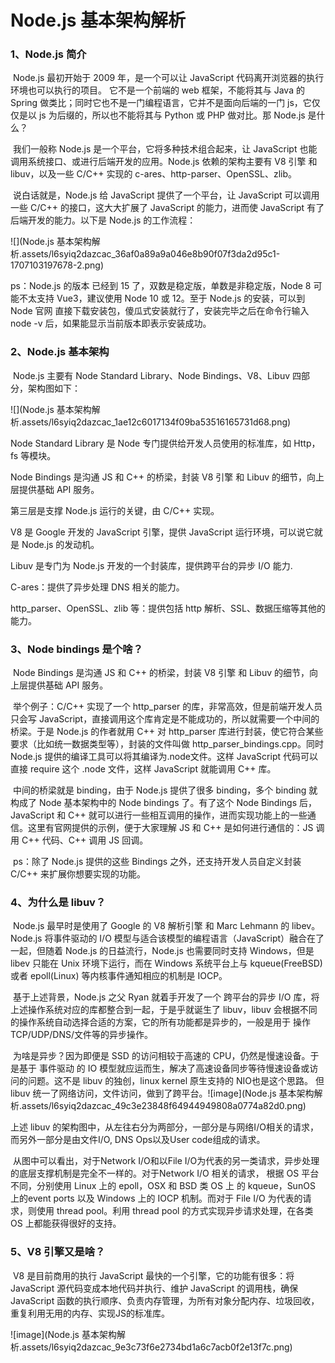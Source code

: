 # Node.js 基本架构解析



### 1、Node.js 简介

​     Node.js 最初开始于 2009 年，是一个可以让 JavaScript 代码离开浏览器的执行环境也可以执行的项目。 它不是一个前端的 web 框架，不能将其与 Java 的 Spring 做类比；同时它也不是一门编程语言，它并不是面向后端的一门 js，它仅仅是以 js 为后缀的，所以也不能将其与 Python 或 PHP 做对比。那 Node.js 是什么？



​     我们一般称 Node.js 是一个平台，它将多种技术组合起来，让 JavaScript 也能调用系统接口、或进行后端开发的应用。Node.js 依赖的架构主要有 V8 引擎 和 libuv，以及一些 C/C++ 实现的 c-ares、http-parser、OpenSSL、zlib。



​     说白话就是，Node.js 给 JavaScript 提供了一个平台，让 JavaScript 可以调用一些 C/C++ 的接口，这大大扩展了 JavaScript 的能力，进而使 JavaScript 有了后端开发的能力。以下是 Node.js 的工作流程：

![](Node.js 基本架构解析.assets/l6syiq2dazcac_36af0a89a9a046e8b90f07f3da2d95c1-1707103197678-2.png)

  ps：Node.js 的版本 已经到 15 了，双数是稳定版，单数是非稳定版，Node 8 可能不太支持 Vue3，建议使用 Node 10 或 12。至于 Node.js 的安装，可以到 Node 官网 直接下载安装包，傻瓜式安装就行了，安装完毕之后在命令行输入 node -v 后，如果能显示当前版本即表示安装成功。



### 2、Node.js 基本架构

​     Node.js 主要有 Node Standard Library、Node Bindings、V8、Libuv 四部分，架构图如下：

![](Node.js 基本架构解析.assets/l6syiq2dazcac_1ae12c6017134f09ba53516165731d68.png)

Node Standard Library 是 Node 专门提供给开发人员使用的标准库，如 Http，fs 等模块。



Node Bindings 是沟通 JS 和 C++ 的桥梁，封装 V8 引擎 和 Libuv 的细节，向上层提供基础 API 服务。



第三层是支撑 Node.js 运行的关键，由 C/C++ 实现。



V8 是 Google 开发的 JavaScript 引擎，提供 JavaScript 运行环境，可以说它就是 Node.js 的发动机。



Libuv 是专门为 Node.js 开发的一个封装库，提供跨平台的异步 I/O 能力.



C-ares：提供了异步处理 DNS 相关的能力。



http_parser、OpenSSL、zlib 等：提供包括 http 解析、SSL、数据压缩等其他的能力。





### 3、Node bindings 是个啥？

​     Node Bindings 是沟通 JS 和 C++ 的桥梁，封装 V8 引擎 和 Libuv 的细节，向上层提供基础 API 服务。



​     举个例子：C/C++ 实现了一个 http_parser 的库，非常高效，但是前端开发人员只会写 JavaScript，直接调用这个库肯定是不能成功的，所以就需要一个中间的桥梁。于是 Node.js 的作者就用 C++ 对 http_parser 库进行封装，使它符合某些要求（比如统一数据类型等），封装的文件叫做 http_parser_bindings.cpp。同时 Node.js 提供的编译工具可以将其编译为.node文件。这样 JavaScript 代码可以直接 require 这个 .node 文件，这样 JavaScript 就能调用 C++ 库。



​     中间的桥梁就是 binding，由于 Node.js 提供了很多 binding，多个 binding 就构成了 Node 基本架构中的 Node bindings 了。有了这个 Node Bindings 后，JavaScript 和 C++ 就可以进行一些相互调用的操作，进而实现功能上的一些通信。这里有官网提供的示例，便于大家理解 JS 和 C++ 是如何进行通信的：JS 调用 C++ 代码、C++ 调用 JS 回调。



​     ps：除了 Node.js 提供的这些 Bindings 之外，还支持开发人员自定义封装 C/C++ 来扩展你想要实现的功能。





### 4、为什么是 libuv？

​     Node.js 最早时是使用了 Google 的 V8 解析引擎 和 Marc Lehmann 的 libev。Node.js 将事件驱动的 I/O 模型与适合该模型的编程语言（JavaScript）融合在了一起，但随着 Node.js 的日益流行，Node.js 也需要同时支持 Windows，但是 libev 只能在 Unix 环境下运行，而在 Windows 系统平台上与 kqueue(FreeBSD) 或者 epoll(Linux) 等内核事件通知相应的机制是 IOCP。



​     基于上述背景，Node.js 之父 Ryan 就着手开发了一个 跨平台的异步 I/O 库，将上述操作系统对应的库都整合到一起，于是乎就诞生了 libuv，libuv 会根据不同的操作系统自动选择合适的方案，它的所有功能都是异步的，一般是用于 操作TCP/UDP/DNS/文件等的异步操作。



​     为啥是异步？因为即便是 SSD 的访问相较于高速的 CPU，仍然是慢速设备。于是基于 事件驱动 的 IO 模型就应运而生，解决了高速设备同步等待慢速设备或访问的问题。这不是 libuv 的独创，linux kernel 原生支持的 NIO也是这个思路。 但 libuv 统一了网络访问，文件访问，做到了跨平台。![image](Node.js 基本架构解析.assets/l6syiq2dazcac_49c3e23848f64944949808a0774a82d0.png)





上述 libuv 的架构图中，从左往右分为两部分，一部分是与网络I/O相关的请求，而另外一部分是由文件I/O, DNS Ops以及User code组成的请求。



​     从图中可以看出，对于Network I/O和以File I/O为代表的另一类请求，异步处理的底层支撑机制是完全不一样的。对于Network I/O 相关的请求， 根据 OS 平台不同，分别使用 Linux 上的 epoll，OSX 和 BSD 类 OS 上 的 kqueue，SunOS 上的event ports 以及 Windows 上的 IOCP 机制。而对于 File I/O 为代表的请求，则使用 thread pool。利用 thread pool 的方式实现异步请求处理，在各类 OS 上都能获得很好的支持。





### 5、V8 引擎又是啥？

​     V8 是目前商用的执行 JavaScript 最快的一个引擎，它的功能有很多：将 JavaScript 源代码变成本地代码并执行、维护 JavaScript 的调用栈，确保 JavaScript 函数的执行顺序、负责内存管理，为所有对象分配内存、垃圾回收，重复利用无用的内存、实现JS的标准库。

![image](Node.js 基本架构解析.assets/l6syiq2dazcac_9e3c73f6e2734bd1a6c7acb0f2e13f7c.png)